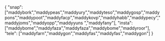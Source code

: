 {
  "snap":  ["maddybork","maddypeas","maddyury","maddyteso","maddygosp","maddypons","maddypoot","maddyfacp","maddykovp","maddyhabb","maddypecy","maddyjoms","maddyopp","maddyyuns ","maddyfany"],
  "insta": ["maddybome","maddyfaza","maddyfaza","maddybome","maddyroor"],
  "tele":  ["maddyfarn","maddygon","maddyfas","maddyfas","maddygon"]
}
